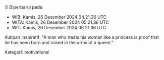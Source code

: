 ⏰ Diperbarui pada:
- WIB: Kamis, 26 Desember 2024 04.21.36 UTC
- WITA: Kamis, 26 Desember 2024 05.21.36 UTC
- WIT: Kamis, 26 Desember 2024 06.21.36 UTC

Kutipan Inspiratif:
"A man who treats his woman like a princess is proof that he has been born and raised in the arms of a queen."


Kategori: motivational

